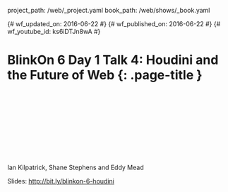project_path: /web/_project.yaml
book_path: /web/shows/_book.yaml

{# wf_updated_on: 2016-06-22 #}
{# wf_published_on: 2016-06-22 #}
{# wf_youtube_id: ks6iDTJn8wA #}

# BlinkOn 6 Day 1 Talk 4: Houdini and the Future of Web {: .page-title }


<div class="video-wrapper">
  <iframe class="devsite-embedded-youtube-video" data-video-id="ks6iDTJn8wA"
          data-autohide="1" data-showinfo="0" frameborder="0" allowfullscreen>
  </iframe>
</div>


Ian Kilpatrick, Shane Stephens and Eddy Mead

Slides: http://bit.ly/blinkon-6-houdini
